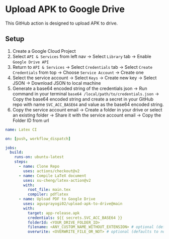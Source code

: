 # Upload APK to Google Drive
This GitHub action is designed to upload APK to drive.

## Setup

1. Create a Google Cloud Project 
2. Select `API & Services` from left nav -> Select `Library` tab -> Enable `Google Drive API`
3. Return to `API & Services` -> Select `Credentials` tab -> Select `Create Credentials` from top -> Choose `Service Account` -> Create one
4. Select the service account -> Select `Keys` -> Create new key -> Select JSON -> Download JSON to local machine
5. Generate a base64 encoded string of the credentials json -> Run command in your terminal `base64 /local/path/to/credentials.json` -> Copy the base64 encoded string and create a secret in your GitHub repo with name `SVC_ACC_BASE64` and value as the base64 encoded string.
6. Copy the service account email -> Create a folder in your drive or select an existing folder -> Share it with the service account email -> Copy the Folder ID from url 

```yaml
name: Latex CI

on: [push, workflow_dispatch]

jobs:
  build:
    runs-on: ubuntu-latest
    steps:
      - name: Clone Repo
        uses: actions/checkout@v2
      - name: Compile LaTeX document
        uses: xu-cheng/latex-action@v2
        with:
          root_file: main.tex
          compiler: pdflatex
      - name: Upload PDF to Google Drive
        uses: agusprayogi02/upload-apk-to-drive@main
        with:
          target: app-release.apk
          credentials: ${{ secrets.SVC_ACC_BASE64 }}
          folderId: <YOUR_DRIVE_FOLDER_ID>
          filename: <ANY_CUSTOM_NAME_WITHOUT_EXTENSION> # optional (defaults to upload.pdf)
          overwrite: <OVERWRITE_FILE_OR_NOT> # optional (defaults to not overwrite)
```
